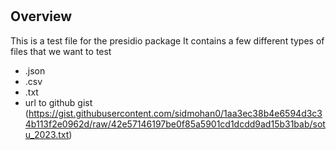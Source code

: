 #

## Overview

This is a test file for the presidio package
It contains a few different types of files that we want to test

- .json
- .csv
- .txt
- url to github gist (https://gist.githubusercontent.com/sidmohan0/1aa3ec38b4e6594d3c34b113f2e0962d/raw/42e57146197be0f85a5901cd1dcdd9ad15b31bab/sotu_2023.txt)
